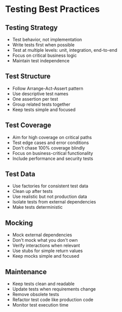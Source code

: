 # Testing Best Practices

## Testing Strategy
- Test behavior, not implementation
- Write tests first when possible
- Test at multiple levels: unit, integration, end-to-end
- Focus on critical business logic
- Maintain test independence

## Test Structure
- Follow Arrange-Act-Assert pattern
- Use descriptive test names
- One assertion per test
- Group related tests together
- Keep tests simple and focused

## Test Coverage
- Aim for high coverage on critical paths
- Test edge cases and error conditions
- Don't chase 100% coverage blindly
- Focus on business-critical functionality
- Include performance and security tests

## Test Data
- Use factories for consistent test data
- Clean up after tests
- Use realistic but not production data
- Isolate tests from external dependencies
- Make tests deterministic

## Mocking
- Mock external dependencies
- Don't mock what you don't own
- Verify interactions when relevant
- Use stubs for simple return values
- Keep mocks simple and focused

## Maintenance
- Keep tests clean and readable
- Update tests when requirements change
- Remove obsolete tests
- Refactor test code like production code
- Monitor test execution time